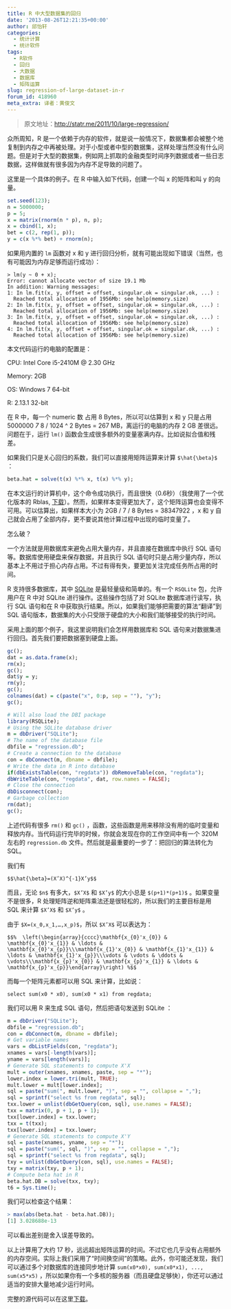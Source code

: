 ```yaml
---
title: R 中大型数据集的回归
date: '2013-08-26T12:21:35+00:00'
author: 邱怡轩
categories:
  - 统计计算
  - 统计软件
tags:
  - R软件
  - 回归
  - 大数据
  - 数据库
  - 矩阵运算
slug: regression-of-large-dataset-in-r
forum_id: 418960
meta_extra: 译者：黄俊文
---
```


> 原文地址：<http://statr.me/2011/10/large-regression/>

众所周知，R 是一个依赖于内存的软件，就是说一般情况下，数据集都会被整个地复制到内存之中再被处理。对于小型或者中型的数据集，这样处理当然没有什么问题。但是对于大型的数据集，例如网上抓取的金融类型时间序列数据或者一些日志数据，这样做就有很多因为内存不足导致的问题了。<!--more-->
 
这里是一个具体的例子。在 R 中输入如下代码，创建一个叫 x 的矩阵和叫 y 的向量。

```r
set.seed(123);
n = 5000000;
p = 5;
x = matrix(rnorm(n * p), n, p);
x = cbind(1, x);
bet = c(2, rep(1, p));
y = c(x %*% bet) + rnorm(n);
```

如果用内置的 `lm` 函数对 x 和 y 进行回归分析，就有可能出现如下错误（当然，也有可能因为内存足够而运行成功）：

```
> lm(y ~ 0 + x);
Error: cannot allocate vector of size 19.1 Mb
In addition: Warning messages:
1: In lm.fit(x, y, offset = offset, singular.ok = singular.ok, ...) :
  Reached total allocation of 1956Mb: see help(memory.size)
2: In lm.fit(x, y, offset = offset, singular.ok = singular.ok, ...) :
  Reached total allocation of 1956Mb: see help(memory.size)
3: In lm.fit(x, y, offset = offset, singular.ok = singular.ok, ...) :
  Reached total allocation of 1956Mb: see help(memory.size)
4: In lm.fit(x, y, offset = offset, singular.ok = singular.ok, ...) :
  Reached total allocation of 1956Mb: see help(memory.size)
```

本文代码运行的电脑的配置是：

CPU: Intel Core i5-2410M @ 2.30 GHz
  
Memory: 2GB
  
OS: Windows 7 64-bit
  
R: 2.13.1 32-bit

在 R 中，每一个 numeric 数 占用 8 Bytes，所以可以估算到 x 和 y 只是占用 5000000  _7_ 8 / 1024 ^ 2 Bytes = 267 MB，离运行的电脑的内存 2 GB 差很远。问题在于，运行 `lm()` 函数会生成很多额外的变量塞满内存。比如说拟合值和残差。

如果我们只是关心回归的系数，我们可以直接用矩阵运算来计算 `$\hat{\beta}$` ：

```r
beta.hat = solve(t(x) %*% x, t(x) %*% y);
```

在本文运行的计算机中，这个命令成功执行，而且很快（0.6秒）（我使用了一个优化版本的 Rblas, [下载](https://bitbucket.org/yixuan/cn/downloads/gotoblas2.zip)）。然而，如果样本变得更加大了，这个矩阵运算也会变得不可用。可以估算出，如果样本大小为 2GB / 7 / 8 Bytes = 38347922 ，x 和 y 自己就会占用了全部内存，更不要说其他计算过程中出现的临时变量了。

怎么破？

一个方法就是用数据库来避免占用大量内存，并且直接在数据库中执行 SQL 语句等。数据库使用硬盘来保存数据，并且执行 SQL 语句时只是占用少量内存，所以基本上不用过于担心内存占用。不过有得有失，要更加关注完成任务所占用的时间。

R 支持很多数据库，其中 [SQLite](http://www.sqlite.org/) 是最轻量级和简单的。有一个 `RSQLite` 包，允许用户在 R 中对 SQLite 进行操作。这些操作包括了对 SQLite 数据库进行读写，执行 SQL 语句和在 R 中获取执行结果。所以，如果我们能够把需要的算法“翻译”到 SQL 语句版本，数据集的大小只受限于硬盘的大小和我们能够接受的执行时间。

采用上面的那个例子，我这里说明我们会怎样用数据库和 SQL 语句来对数据集进行回归。首先我们要把数据塞到硬盘上面。

```r
gc();
dat = as.data.frame(x);
rm(x);
gc();
dat$y = y;
rm(y);
gc();
colnames(dat) = c(paste("x", 0:p, sep = ""), "y");
gc();

# Will also load the DBI package
library(RSQLite);
# Using the SQLite database driver
m = dbDriver("SQLite");
# The name of the database file
dbfile = "regression.db";
# Create a connection to the database
con = dbConnect(m, dbname = dbfile);
# Write the data in R into database
if(dbExistsTable(con, "regdata")) dbRemoveTable(con, "regdata");
dbWriteTable(con, "regdata", dat, row.names = FALSE);
# Close the connection
dbDisconnect(con);
# Garbage collection
rm(dat);
gc();
```

上述代码有很多 `rm()` 和 `gc()` ，函数，这些函数是用来移除没有用的临时变量和释放内存。当代码运行完毕的时候，你就会发现在你的工作空间中有一个 320M 左右的 `regression.db` 文件。然后就是最重要的一步了：把回归的算法转化为 SQL。

我们有

`$$\hat{\beta}=(X’X)^{-1}X’y$$`

而且，无论 `$n$` 有多大，`$X’X$` 和 `$X’y$` 的大小总是 `$(p+1)*(p+1)$` 。如果变量不是很多，R 处理矩阵逆和矩阵乘法还是很轻松的，所以我们的主要目标是用 SQL 来计算 `$X’X$` 和 `$X’y$` 。

由于 `$X=(x_0,x_1,…,x_p)$`，所以 `$X’X$` 可以表达为：

`$$%  \left(\begin{array}{cccc}\mathbf{x_{0}'x_{0}} & \mathbf{x_{0}'x_{1}} & \ldots & \mathbf{x_{0}'x_{p}}\\\mathbf{x_{1}'x_{0}} & \mathbf{x_{1}'x_{1}} & \ldots & \mathbf{x_{1}'x_{p}}\\\vdots & \vdots & \ddots & \vdots\\\mathbf{x_{p}'x_{0}} & \mathbf{x_{p}'x_{1}} & \ldots & \mathbf{x_{p}'x_{p}}\end{array}\right) %$$`

而每一个矩阵元素都可以用 SQL 来计算，比如说：

```
select sum(x0 * x0), sum(x0 * x1) from regdata;
```

我们可以用 R 来生成 SQL 语句，然后把语句发送到 SQLite ：

```r
m = dbDriver("SQLite");
dbfile = "regression.db";
con = dbConnect(m, dbname = dbfile);
# Get variable names
vars = dbListFields(con, "regdata");
xnames = vars[-length(vars)];
yname = vars[length(vars)];
# Generate SQL statements to compute X'X
mult = outer(xnames, xnames, paste, sep = "*");
lower.index = lower.tri(mult, TRUE);
mult.lower = mult[lower.index];
sql = paste("sum(", mult.lower, ")", sep = "", collapse = ",");
sql = sprintf("select %s from regdata", sql);
txx.lower = unlist(dbGetQuery(con, sql), use.names = FALSE);
txx = matrix(0, p + 1, p + 1);
txx[lower.index] = txx.lower;
txx = t(txx);
txx[lower.index] = txx.lower;
# Generate SQL statements to compute X'Y
sql = paste(xnames, yname, sep = "*");
sql = paste("sum(", sql, ")", sep = "", collapse = ",");
sql = sprintf("select %s from regdata", sql);
txy = unlist(dbGetQuery(con, sql), use.names = FALSE);
txy = matrix(txy, p + 1);
# Compute beta hat in R
beta.hat.DB = solve(txx, txy);
t6 = Sys.time();
```
我们可以检查这个结果：

```r
> max(abs(beta.hat - beta.hat.DB));
[1] 3.028688e-13
```

可以看出差别是舍入误差导致的。

以上计算用了大约 17 秒，远远超出矩阵运算的时间。不过它也几乎没有占用额外的内存空间。实际上我们采用了“时间换空间”的策略。此外，你可能还发现，我们可以通过多个对数据库的连接同步地计算 `sum(x0*x0), sum(x0*x1), ..., sum(x5*x5)` ，所以如果你有一个多核的服务器（而且硬盘足够快），你还可以通过适当的安排大量地减少运行时间。

完整的源代码可以在这里[下载](https://github.com/downloads/yixuan/en/DB_regression.tar.gz)。
